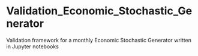 # Validation_Economic_Stochastic_Generator
Validation framework for a monthly Economic Stochastic Generator written in Jupyter notebooks
